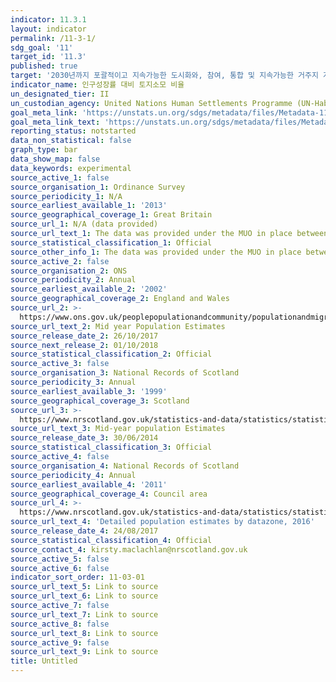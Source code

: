 ```yaml
---
indicator: 11.3.1
layout: indicator
permalink: /11-3-1/
sdg_goal: '11'
target_id: '11.3'
published: true
target: '2030년까지 포괄적이고 지속가능한 도시화와, 참여, 통합 및 지속가능한 거주지 계획 및 관리 역량 강화 '
indicator_name: 인구성장률 대비 토지소모 비율
un_designated_tier: II
un_custodian_agency: United Nations Human Settlements Programme (UN-Habitat)
goal_meta_link: 'https://unstats.un.org/sdgs/metadata/files/Metadata-11-03-01.pdf'
goal_meta_link_text: 'https://unstats.un.org/sdgs/metadata/files/Metadata-11-03-01.pdf'
reporting_status: notstarted
data_non_statistical: false
graph_type: bar
data_show_map: false
data_keywords: experimental
source_active_1: false
source_organisation_1: Ordinance Survey
source_periodicity_1: N/A
source_earliest_available_1: '2013'
source_geographical_coverage_1: Great Britain
source_url_1: N/A (data provided)
source_url_text_1: The data was provided under the MUO in place between ONS and OS
source_statistical_classification_1: Official
source_other_info_1: The data was provided under the MUO in place between ONS and OS
source_active_2: false
source_organisation_2: ONS
source_periodicity_2: Annual
source_earliest_available_2: '2002'
source_geographical_coverage_2: England and Wales
source_url_2: >-
  https://www.ons.gov.uk/peoplepopulationandcommunity/populationandmigration/populationestimates/datasets/lowersuperoutputareamidyearpopulationestimates
source_url_text_2: Mid year Population Estimates
source_release_date_2: 26/10/2017
source_next_release_2: 01/10/2018
source_statistical_classification_2: Official
source_active_3: false
source_organisation_3: National Records of Scotland
source_periodicity_3: Annual
source_earliest_available_3: '1999'
source_geographical_coverage_3: Scotland
source_url_3: >-
  https://www.nrscotland.gov.uk/statistics-and-data/statistics/statistics-by-theme/population/population-estimates/special-area-population-estimates/small-area-population-estimates/mid-2013/detailed-data-zone-tables
source_url_text_3: Mid-year population Estimates
source_release_date_3: 30/06/2014
source_statistical_classification_3: Official
source_active_4: false
source_organisation_4: National Records of Scotland
source_periodicity_4: Annual
source_earliest_available_4: '2011'
source_geographical_coverage_4: Council area
source_url_4: >-
  https://www.nrscotland.gov.uk/statistics-and-data/statistics/statistics-by-theme/population/population-estimates/2011-based-special-area-population-estimates/small-area-population-estimates/mid-2016
source_url_text_4: 'Detailed population estimates by datazone, 2016'
source_release_date_4: 24/08/2017
source_statistical_classification_4: Official
source_contact_4: kirsty.maclachlan@nrscotland.gov.uk
source_active_5: false
source_active_6: false
indicator_sort_order: 11-03-01
source_url_text_5: Link to source
source_url_text_6: Link to source
source_active_7: false
source_url_text_7: Link to source
source_active_8: false
source_url_text_8: Link to source
source_active_9: false
source_url_text_9: Link to source
title: Untitled
---
```

